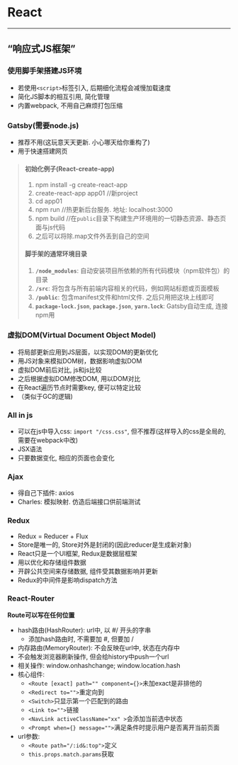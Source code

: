# React
****
## “响应式JS框架”
### 使用脚手架搭建JS环境
+ 若使用`<script>`标签引入, 后期细化流程会减慢加载速度
+ 简化JS脚本的相互引用, 简化管理
+ 内置webpack, 不用自己麻烦打包压缩
### **Gatsby**(需要node.js)
+ 推荐不用(这玩意天天更新. 小心哪天给你重构了)
+ 用于快速搭建网页
>#### 初始化例子(React-create-app)
> 1. npm install -g create-react-app
> 2. create-react-app app01 //新project
> 3. cd app01
> 4. npm run //热更新后台服务. 地址: localhost:3000
> 5. npm build //在`public`目录下构建生产环境用的一切静态资源、静态页面与js代码
> 6. 之后可以将除.map文件外丢到自己的空间
>#### 脚手架的通常环境目录
> 1. **`/node_modules`**: 自动安装项目所依赖的所有代码模块（npm软件包）的目录
> 2. **`/src`**: 将包含与所有前端内容相关的代码，例如网站标题或页面模板
> 3. **`/public`**: 包含manifest文件和html文件. 之后只用把这块上线即可
> 8. **`package-lock.json`**, **`package.json`**, **`yarn.lock`**: Gatsby自动生成, 连接npm用
### 虚拟DOM(Virtual Document Object Model) 
+ 将局部更新应用到JS层面，以实现DOM的更新优化
+ 用JS对象来模拟DOM树，数据影响虚拟DOM
+ 虚拟DOM前后对比, js和js比较
+ 之后根据虚拟DOM修改DOM, 用以DOM对比
+ 在React遍历节点时需要key, 便可以特定比较      
+ （类似于GC的逻辑)
### All in js
+ 可以在js中导入css: `import "/css.css"`, 但不推荐(这样导入的css是全局的, 需要在webpack中改)
+ JSX语法
+ 只要数据变化, 相应的页面也会变化
### Ajax
+ 得自己下插件: axios
+ Charles: 模拟映射. 仿造后端接口供前端测试
### Redux
+ Redux = Reducer + Flux
+ Store是唯一的, Store对外是封闭的(因此reducer是生成新对象)
+ React只是一个UI框架, Redux是数据层框架
+ 用以优化和存储组件数据
+ 开辟公共空间来存储数据, 组件受其数据影响并更新
+ Redux的中间件是影响dispatch方法
### React-Router
**Route可以写在任何位置**

+ hash路由(HashRouter): url中, 以 #/ 开头的字串
    - 添加hash路由时, 不需要加 #, 但要加 /
+ 内存路由(MemoryRouter): 不会反映在url中, 状态在内存中
+ 不会触发浏览器刷新操作, 但会给history中push一个url
+ 相关操作: window.onhashchange; window.location.hash
+ 核心组件:
    - `<Route [exact] path="" component={}>`未加exact是非排他的
    - `<Redirect to="">`重定向到
    - `<Switch>`只显示第一个匹配到的路由
    - `<Link to="">`链接
    - `<NavLink activeClassName="xx" >`会添加当前选中状态
    - `<Prompt when={} message="">`满足条件时提示用户是否离开当前页面
+ url参数:
    - `<Route path="/:id&:top">`定义
    - `this.props.match.params`获取